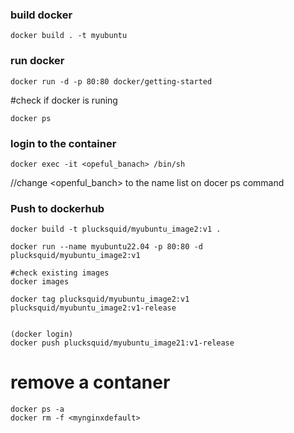 ### build docker
  ```
docker build . -t myubuntu 
  ```

### run docker
  ```
docker run -d -p 80:80 docker/getting-started
  ```
  
#check if docker is runing 
  ```
docker ps
  ```

### login to the container
  ```
docker exec -it <opeful_banach> /bin/sh 
  ```
//change <openful_banch> to the name list on docer ps command


### Push to dockerhub
  ```
docker build -t plucksquid/myubuntu_image2:v1 .

docker run --name myubuntu22.04 -p 80:80 -d plucksquid/myubuntu_image2:v1

#check existing images
docker images

docker tag plucksquid/myubuntu_image2:v1 plucksquid/myubuntu_image2:v1-release


(docker login)
docker push plucksquid/myubuntu_image21:v1-release
  ```

# remove a contaner
  ```
  docker ps -a
  docker rm -f <mynginxdefault>
  
  ```
